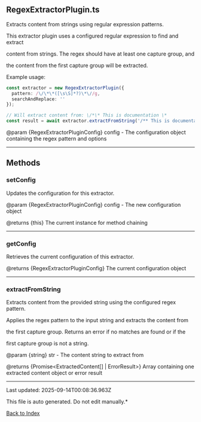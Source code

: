 ## RegexExtractorPlugin.ts





 Extracts content from strings using regular expression patterns.



 This extractor plugin uses a configured regular expression to find and extract

 content from strings. The regex should have at least one capture group, and

 the content from the first capture group will be extracted.



 Example usage:

 ```typescript
 const extractor = new RegexExtractorPlugin({
   pattern: /\/\*\*([\s\S]*?)\*\//g,
   searchAndReplace: ''
 });

 // Will extract content from: \/*\* This is documentation \*
 const result = await extractor.extractFromString('/** This is documentation *\/');
 ```


 @param {RegexExtractorPluginConfig} config - The configuration object containing the regex pattern and options

 



---



## Methods



### **setConfig**

 Updates the configuration for this extractor.



 @param {RegexExtractorPluginConfig} config - The new configuration object

 @returns {this} The current instance for method chaining

 



---



### **getConfig**

 Retrieves the current configuration of this extractor.



 @returns {RegexExtractorPluginConfig} The current configuration object

 



---



### **extractFromString**

 Extracts content from the provided string using the configured regex pattern.



 Applies the regex pattern to the input string and extracts the content from

 the first capture group. Returns an error if no matches are found or if the

 first capture group is not a string.



 @param {string} str - The content string to extract from

 @returns {Promise<ExtractedContent[] | ErrorResult>} Array containing one extracted content object or error result

 



---



Last updated: 2025-09-14T00:08:36.963Z



This file is auto generated. Do not edit manually.*



[Back to Index](./index.md)